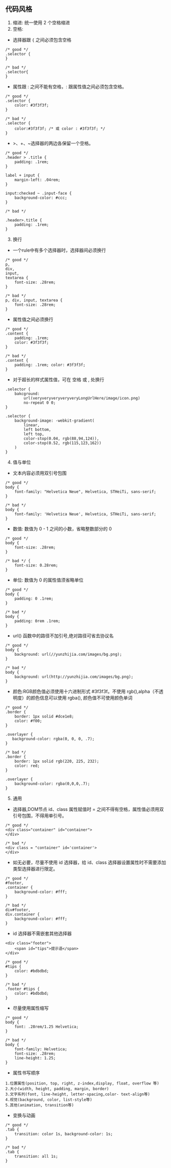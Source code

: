 ## 代码风格
1. 缩进: 统一使用 2 个空格缩进
2. 空格:
* 选择器跟 `{` 之间必须包含空格
```
/* good */
.selector {
}

/* bad */
.selector{
}
```
* 属性跟 : 之间不能有空格，: 跟属性值之间必须包含空格。
```
/* good */
.selector {
    color: #3f3f3f;
}

/* bad */
.selector {
    color:#3f3f3f; /* 或 color : #3f3f3f; */
}
```
* \>、+、~选择器的两边各保留一个空格。
```
/* good */
.header > .title {
    padding: .1rem;
}

label + input {
    margin-left: .04rem;
}

input:checked ~ .input-face {
    background-color: #ccc;
}

/* bad */

.header>.title {
    padding: .1rem;
}
```
3. 换行
* 一个rule中有多个选择器时，选择器间必须换行
```
/* good */
p,
div,
input,
textarea {
    font-size: .28rem;
}

/* bad */
p, div, input, textarea {
    font-size: .28rem;
}
```
* 属性值之间必须换行
```
/* good */
.content {
    padding: .1rem;
    color: #3f3f3f;
}

/* bad */
.content {
    padding: .1rem; color: #3f3f3f;
}
```
* 对于超长的样式属性值，可在 空格 或 , 处换行
```
.selector {
    bakcground:
        url(veryveryveryveryveryLongUrlHere/image/icon.png)
        no-repeat 0 0;
}

.selector {
    background-image: -webkit-gradient(
        linear,
        left bottom,
        left top,
        color-stop(0.04, rgb(88,94,124)),
        color-stop(0.52, rgb(115,123,162))
    )
}
```
4. 值与单位
* 文本内容必须用双引号包围
```
/* good */
body {
    font-family: "Helvetica Neue", Helvetica, STHeiTi, sans-serif;
}

/* bad */
body {
    font-family: 'Helvetica Neue', Helvetica, STHeiTi, sans-serif;
}
```
* 数值: 数值为 0 - 1 之间的小数，省略整数部分的 0
```
/* good */
body {
    font-size: .28rem;
}

/* bad */ {
    font-size: 0.28rem;
}
```
* 单位: 数值为 0 的属性值须省略单位
```
/* good */
body {
    padding: 0 .1rem;
}

/* bad */
body {
    padding: 0rem .1rem;
}
```
* url() 函数中的路径不加引号,绝对路径可省去协议名
```
/* good */
body {
    background: url(//yunzhijia.com/images/bg.png);
}

/* bad */
body {
    background: url(http://yunzhijia.com/images/bg.png);
}
```
* 颜色:RGB颜色值必须使用十六进制形式 #3f3f3f。不使用 rgb(),alpha（不透明度）的颜色信息可以使用 rgba(), 颜色值不可使用颜色单词
```
/* good */
.border {
    border: 1px solid #dce1e8;
    color: #f00;
}

.overlayer {
   background-color: rgba(0, 0, 0, .7);
}

/* bad */
.border {
    border: 1px solid rgb(220, 225, 232);
    color: red;
}

.overlayer {
    background-color: rgba(0,0,0,.7);
}
```
5. 通用
* 选择器,DOM节点 id、class 属性赋值时 = 之间不得有空格，属性值必须用双引号包围，不得用单引号。
```
/* good */
<div class="container" id="container">
</div>

/* bad */
<div class = "container" id='container'>
</div>
```
* 如无必要，尽量不使用 id 选择器，给 id、class 选择器设置属性时不需要添加类型选择器进行限定。
```
/* good */
#footer,
.container {
    background-color: #fff;
}

/* bad */
div#footer,
div.container {
    background-color: #fff;
}
```
* id 选择器不需嵌套其他选择器
```
<div class="footer">
    <span id="tips">提示语</span>
</div>

/* good */
#tips {
    color: #bdbdbd;
}

/* bad */
.footer #tips {
    color: #bdbdbd;
}
```
* 尽量使用属性缩写
```
/* good */
body {
    font: .28rem/1.25 Helvetica;
}

/* bad */
body {
    font-family: Helvetica;
    font-size: .28rem;
    line-height: 1.25;
}
```
* 属性书写顺序
```
1.位置属性(position, top, right, z-index,display, float, overflow 等)
2.大小(width, height, padding, margin, border)　　
3.文字系列(font, line-height, letter-spacing,color- text-align等)
4.视觉(background, color, list-style等)　　
5.其他(animation, transition等)
```
* 变换与动画
```
/* good */
.tab {
    transition: color 1s, background-color: 1s;
}

/* bad */
.tab {
    transition: all 1s;
}
```
